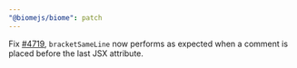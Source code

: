 ```yaml
---
"@biomejs/biome": patch
---
```


Fix [#4719](https://github.com/biomejs/biome/issues/4719), `bracketSameLine` now performs as expected when a comment is placed before the last JSX attribute.
